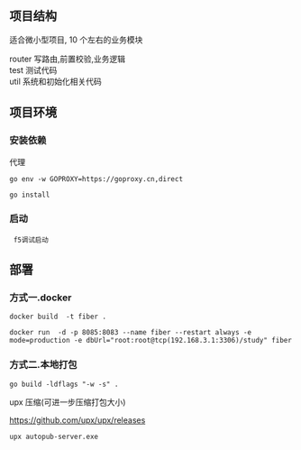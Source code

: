 ## 项目结构

适合微小型项目, 10 个左右的业务模块<br />

router 写路由,前置校验,业务逻辑<br />
test 测试代码<br />
util 系统和初始化相关代码

## 项目环境

### 安装依赖

代理

```
go env -w GOPROXY=https://goproxy.cn,direct
```

```
go install
```

### 启动

```
 f5调试启动
```

<a name="ka6CV"></a>

## 部署

<a name="LsvlL"></a>

### 方式一.docker

```
docker build  -t fiber .
```

```
docker run  -d -p 8085:8083 --name fiber --restart always -e mode=production -e dbUrl="root:root@tcp(192.168.3.1:3306)/study" fiber
```

<a name="JAkhv"></a>

### 方式二.本地打包

```
go build -ldflags "-w -s" .
```

upx 压缩(可进一步压缩打包大小)

https://github.com/upx/upx/releases

```
upx autopub-server.exe
```
